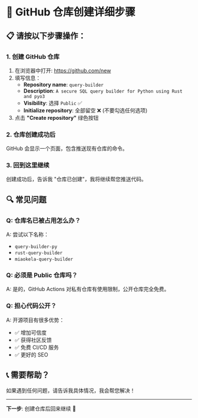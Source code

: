 # 🎯 GitHub 仓库创建详细步骤

## 📋 请按以下步骤操作：

### 1. 创建 GitHub 仓库
1. 在浏览器中打开: https://github.com/new
2. 填写信息：
   - **Repository name**: `query-builder`
   - **Description**: `A secure SQL query builder for Python using Rust and pyo3`
   - **Visibility**: 选择 `Public` ✅
   - **Initialize repository**: 全部留空 ❌ (不要勾选任何选项)
3. 点击 **"Create repository"** 绿色按钮

### 2. 仓库创建成功后
GitHub 会显示一个页面，包含推送现有仓库的命令。

### 3. 回到这里继续
创建成功后，告诉我 "仓库已创建"，我将继续帮您推送代码。

## 🔍 常见问题

### Q: 仓库名已被占用怎么办？
A: 尝试以下名称：
- `query-builder-py`
- `rust-query-builder`
- `miaokela-query-builder`

### Q: 必须是 Public 仓库吗？
A: 是的，GitHub Actions 对私有仓库有使用限制，公开仓库完全免费。

### Q: 担心代码公开？
A: 开源项目有很多优势：
- ✅ 增加可信度
- ✅ 获得社区反馈
- ✅ 免费 CI/CD 服务
- ✅ 更好的 SEO

## 📞 需要帮助？
如果遇到任何问题，请告诉我具体情况，我会帮您解决！

---
**下一步**: 创建仓库后回来继续 🚀